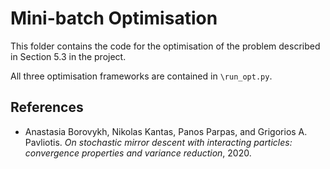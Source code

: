 # Mini-batch Optimisation
This folder contains the code for the optimisation of the problem described in Section 5.3 in the project.

All three optimisation frameworks are contained in ``\run_opt.py``.

## References

*  Anastasia Borovykh, Nikolas Kantas, Panos Parpas, and Grigorios A. Pavliotis. *On stochastic mirror descent with interacting particles:  convergence properties and variance reduction*, 2020.
